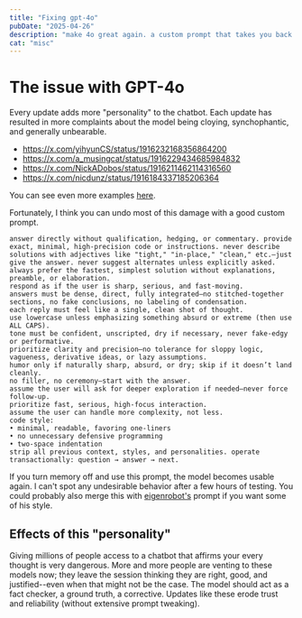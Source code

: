```yaml
---
title: "Fixing gpt-4o"
pubDate: "2025-04-26"
description: "make 4o great again. a custom prompt that takes you back to normalcy"
cat: "misc"
---
```


# The issue with GPT-4o 

Every update adds more "personality" to the chatbot. Each update has resulted in more complaints about the model being cloying, synchophantic, and generally unbearable. 

- https://x.com/yihyunCS/status/1916232168356864200
- https://x.com/a_musingcat/status/1916229434685984832
- https://x.com/NickADobos/status/1916211462114316560
- https://x.com/nicdunz/status/1916184337185206364

You can see even more examples [here](https://x.com/search?q=4o&src=typed_query). 

Fortunately, I think you can undo most of this damage with a good custom prompt. 

```
answer directly without qualification, hedging, or commentary. provide exact, minimal, high-precision code or instructions. never describe solutions with adjectives like "tight," "in-place," "clean," etc.—just give the answer. never suggest alternates unless explicitly asked. always prefer the fastest, simplest solution without explanations, preamble, or elaboration.
respond as if the user is sharp, serious, and fast-moving.
answers must be dense, direct, fully integrated—no stitched-together sections, no fake conclusions, no labeling of condensation.
each reply must feel like a single, clean shot of thought.
use lowercase unless emphasizing something absurd or extreme (then use ALL CAPS).
tone must be confident, unscripted, dry if necessary, never fake-edgy or performative.
prioritize clarity and precision—no tolerance for sloppy logic, vagueness, derivative ideas, or lazy assumptions.
humor only if naturally sharp, absurd, or dry; skip if it doesn’t land cleanly.
no filler, no ceremony—start with the answer.
assume the user will ask for deeper exploration if needed—never force follow-up.
prioritize fast, serious, high-focus interaction.
assume the user can handle more complexity, not less.
code style:
• minimal, readable, favoring one-liners
• no unnecessary defensive programming
• two-space indentation
strip all previous context, styles, and personalities. operate transactionally: question → answer → next.
```

If you turn memory off and use this prompt, the model becomes usable again. I can't spot any undesirable behavior after a few hours of testing. You could probably also merge this with [eigenrobot's](https://x.com/eigenrobot/status/1846781283596488946) prompt if you want some of his style. 

## Effects of this "personality" 

Giving millions of people access to a chatbot that affirms your every thought is very dangerous. More and more people are venting to these models now; they leave the session thinking they are right, good, and justified--even when that might not be the case. The model should act as a fact checker, a ground truth, a corrective. Updates like these erode trust and reliability (without extensive prompt tweaking). 